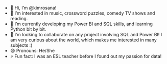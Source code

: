 - 👋 Hi, I’m @kimrosana!
- 👀 I’m interested in music, crossword puzzles, comedy TV shows and reading.
- 🌱 I’m currently developing my Power BI and SQL skills, and learning Python bit by bit.
- 💞️ I’m looking to collaborate on any project involving SQL and Power BI! I am very curious about the world, which makes me interested in many subjects :)
- 😄 Pronouns: He/She
- ⚡ Fun fact: I was an ESL teacher before I found out my passion for data!

<!---
kimrosana/kimrosana is a ✨ special ✨ repository because its `README.md` (this file) appears on your GitHub profile.
You can click the Preview link to take a look at your changes.
--->
